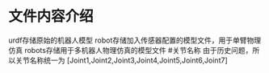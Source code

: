 # 文件内容介绍
urdf存储原始的机器人模型
robot存储加入传感器配置的模型文件，用于单臂物理仿真
robots存储用于多机器人物理仿真的模型文件
#关节名称
由于历史问题，所以关节名称统一为
[Joint1,Joint2,Joint3,Joint4,Joint5,Joint6,Joint7]
